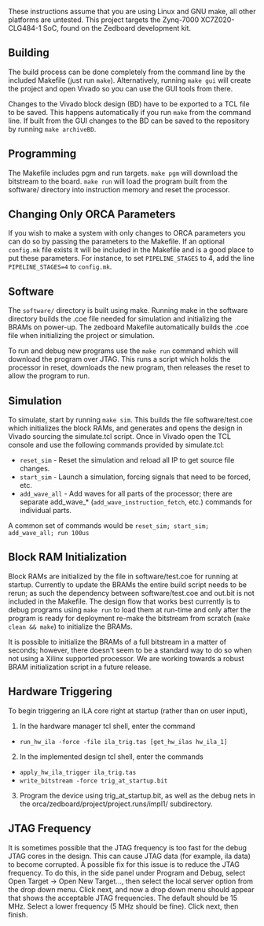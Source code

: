 These instructions assume that you are using Linux and GNU make, all other
platforms are untested.  This project targets the Zynq-7000 XC7Z020-CLG484-1
SoC, found on the Zedboard development kit.


## Building

The build process can be done completely from the command line by the included
Makefile (just run `make`).  Alternatively, running `make gui` will create the
project and open Vivado so you can use the GUI tools from there.

Changes to the Vivado block design (BD) have to be exported to a TCL file to be
saved.  This happens automatically if you run `make` from the command line.  If
built from the GUI changes to the BD can be saved to the repository by running
`make archiveBD`.


## Programming

The Makefile includes pgm and run targets.  `make pgm` will download the
bitstream to the board.  `make run` will load the program built from the
software/ directory into instruction memory and reset the processor.


## Changing Only ORCA Parameters

If you wish to make a system with only changes to ORCA parameters you can do so
by passing the parameters to the Makefile.  If an optional `config.mk` file
exists it will be included in the Makefile and is a good place to put these
parameters.  For instance, to set `PIPELINE_STAGES` to 4, add the line
`PIPELINE_STAGES=4` to `config.mk`.


## Software

The `software/` directory is built using make.  Running make in the software
directory builds the .coe file needed for simulation and initializing the BRAMs
on power-up.  The zedboard Makefile automatically builds the .coe file when
initializing the project or simulation.

To run and debug new programs use the `make run` command which will download the
program over JTAG.  This runs a script which holds the processor in reset,
downloads the new program, then releases the reset to allow the program to run.


## Simulation

To simulate, start by running `make sim`.  This builds the file
software/test.coe which initializes the block RAMs, and generates and opens the
design in Vivado sourcing the simulate.tcl script.  Once in Vivado open the TCL
console and use the following commands provided by simulate.tcl:

* `reset_sim` - Reset the simulation and reload all IP to get source file changes.
* `start_sim` - Launch a simulation, forcing signals that need to be forced,
  etc.
* `add_wave_all` - Add waves for all parts of the processor; there are separate
  add\_wave\_* (`add_wave_instruction_fetch`, etc.) commands for individual parts.

A common set of commands would be `reset_sim; start_sim; add_wave_all; run 100us`


## Block RAM Initialization

Block RAMs are initialized by the file in software/test.coe for running at
startup.  Currently to update the BRAMs the entire build script needs to be
rerun; as such the dependency between software/test.coe and out.bit is not
included in the Makefile.  The design flow that works best currently is to debug
programs using `make run` to load them at run-time and only after the program is
ready for deployment re-make the bitstream from scratch (`make clean && make`)
to initialize the BRAMs.

It is possible to initialize the BRAMs of a full bitstream in a matter of
seconds; however, there doesn't seem to be a standard way to do so when not
using a Xilinx supported processor.  We are working towards a robust BRAM
initialization script in a future release.


## Hardware Triggering

To begin triggering an ILA core right at startup (rather than on user input),

1) In the hardware manager tcl shell, enter the command
* `run_hw_ila -force -file ila_trig.tas [get_hw_ilas hw_ila_1]`

2) In the implemented design tcl shell, enter the commands
* `apply_hw_ila_trigger ila_trig.tas`
* `write_bitstream -force trig_at_startup.bit`

3) Program the device using trig\_at\_startup.bit, as well as the debug nets in
the orca/zedboard/project/project.runs/impl1/ subdirectory.


## JTAG Frequency

It is sometimes possible that the JTAG frequency is too fast for the debug JTAG
cores in the design.  This can cause JTAG data (for example, ila data) to become
corrupted.  A possible fix for this issue is to reduce the JTAG frequency.  To
do this, in the side panel under Program and Debug, select Open Target -> Open
New Target..., then select the local server option from the drop down menu.
Click next, and now a drop down menu should appear that shows the acceptable
JTAG frequencies.  The default should be 15 MHz.  Select a lower frequency (5
MHz should be fine).  Click next, then finish.
